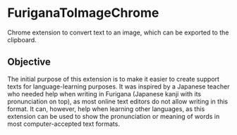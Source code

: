 # FuriganaToImageChrome
Chrome extension to convert text to an image, which can be exported to the clipboard. 


## Objective
The initial purpose of this extension is to make it easier to create support texts for language-learning purposes. 
It was inspired by a Japanese teacher who needed help when writing in Furigana (Japanese kanji with its pronunciation on top), as most online text editors do not allow writing in this format. It can, however, help when learning other languages, as this extension can be used to show the pronunciation or meaning of words in most computer-accepted text formats. 
